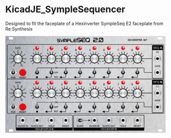 # KicadJE_SympleSequencer
Designed to fit the faceplate of a Hexinverter SympleSeq E2 faceplate from Re:Synthesis


![](SympleSeq.jpg)
